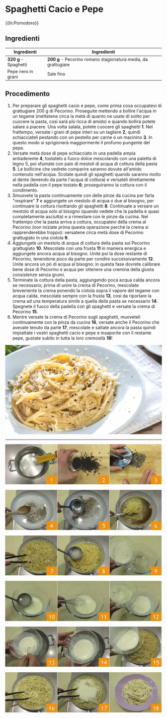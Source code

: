 # Spaghetti Cacio e Pepe

{{hi:Pomodoro}}

## Ingredienti

| Ingredienti                  | Ingredienti             |
| ---------------------------- | ----------------------- |
| **320 g** - Spaghetti | **200 g** - Pecorino romano stagionatura media, da grattugiare |
| Pepe nero in grani | Sale fino |

## Procedimento

1. Per preparare gli spaghetti cacio e pepe, come prima cosa occupatevi di grattugiare 200 g di Pecorino. Proseguite mettendo a bollire l'acqua in un tegame (mettetene circa la metà di quanto ne usate di solito per cuocere la pasta, così sarà più ricca di amido) e quando bollirà potete salare a piacere. Una volta salata, potete cuocere gli spaghetti **1**. Nel frattempo, versate i grani di pepe interi su un tagliere **2**, quindi schiacciateli pestando con un pestello per carne o un macinino **3**. In questo modo si sprigionerà maggiormente il profumo pungente del pepe.
1. Versate metà dose di pepe schiacciato in una padella ampia antiaderente **4**, tostatelo a fuoco dolce mescolando con una paletta di legno 5, poi sfumate con paio di mestoli di acqua di cottura della pasta **5**. Le bollicine che vedrete comparire saranno dovute all'amido contenuto nell'acqua. Scolate quindi gli spaghetti quando saranno molto al dente (tenendo da parte l'acqua di cottura) e versateli direttamente nella padella con il pepe tostato **6**; proseguiranno la cottura con il condimento.
1. Smuovete la pasta continuamente con delle pinze da cucina per farla "respirare" **7** e aggiungete un mestolo di acqua o due al bisogno, per continuare la cottura risottando gli spaghetti **8**. Continuate a versare un mestolo di acqua solo al bisogno (quando vedete che la padella è quasi completamente asciutta) e a rimestare con le pinze da cucina. Nel frattempo che la pasta arriva a cottura, occupatevi della crema al Pecorino (non iniziate prima questa operazione perché la crema si rapprenderebbe troppo): versatene circa metà dose di Pecorino grattugiato in una ciotola **9**.
1. Aggiungete un mestolo di acqua di cottura della pasta sul Pecorino grattugiato **10**. Mescolate con una frusta **11** in maniera energica e aggiungete ancora acqua al bisogno. Unite poi la dose restante di Pecorino, tenendone poco da parte per condire successivamente **12**. Unite ancora un pò di acqua al bisogno: in questa fase dovrete calibrare bene dose di Pecorino e acqua per ottenere una cremina della giusta consistenze senza grumi.
1. Terminate la cottura della pasta, aggiungendo poca acqua calda ancora se necessario; prima di unire la crema di Pecorino, mescolate brevemente la crema ponendo la ciotola sopra il vapore del tegame con acqua calda, mescolate sempre con la frusta **13**, così da riportare la crema ad una temperatura simile a quella della pasta se necessario **14**. Spegnete il fuoco della padella con gli spaghetti e versate la crema di Pecorino **15**.
1. Mentre versate la crema di Pecorino sugli spaghetti, muoveteli continuamente con la pinza da cucina **16**, versate anche il Pecorino che avevate tenuto da parte **17**, mescolate e saltate ancora la pasta quindi impiattate i vostri spaghetti cacio e pepe e insaporite con il restante pepe, gustate subito in tutta la loro cremosità **18**!

![](img/Spaghetti-Cacio-e-Pepe.jpg)

---

![](img/Spaghetti-Cacio-e-Pepe-01.jpg)

![](img/Spaghetti-Cacio-e-Pepe-02.jpg)

![](img/Spaghetti-Cacio-e-Pepe-03.jpg)

![](img/Spaghetti-Cacio-e-Pepe-04.jpg)

![](img/Spaghetti-Cacio-e-Pepe-05.jpg)

![](img/Spaghetti-Cacio-e-Pepe-06.jpg)
